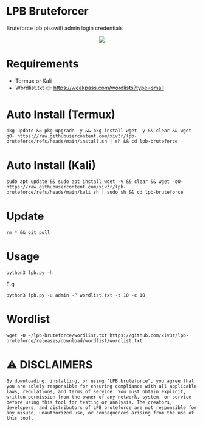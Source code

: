 # LPB Bruteforcer
Bruteforce lpb pisowifi admin login credentials

<div align="center">
<img src="https://github.com/xiv3r/lpb-bruteforce/blob/main/image/LPBbrute.png">
</div>

# Requirements
- Termux or Kali
- Wordlist.txt 👉 https://weakpass.com/wordlists?type=small

# Auto Install (Termux)
```
pkg update && pkg upgrade -y && pkg install wget -y && clear && wget -qO- https://raw.githubusercontent.com/xiv3r/lpb-bruteforce/refs/heads/main/install.sh | sh && cd lpb-bruteforce
```

# Auto Install (Kali)
```
sudo apt update && sudo apt install wget -y && clear && wget -qO- https://raw.githubusercontent.com/xiv3r/lpb-bruteforce/refs/heads/main/kali.sh | sudo sh && cd lpb-bruteforce 
```

# Update
```
rm * && git pull
```

# Usage
```
python3 lpb.py -h
```
E.g
```
python3 lpb.py -u admin -P wordlist.txt -t 10 -c 10
```

# Wordlist
```
wget -O ~/lpb-bruteforce/wordlist.txt https://github.com/xiv3r/lpb-bruteforce/releases/download/wordlist/wordlist.txt
```

# ⚠️ DISCLAIMERS
`By downloading, installing, or using "LPB bruteforce", you agree that you are solely responsible for ensuring compliance with all applicable laws, regulations, and terms of service. You must obtain explicit, written permission from the owner of any network, system, or service before using this tool for testing or analysis. The creators, developers, and distributors of LPB bruteforce are not responsible for any misuse, unauthorized use, or consequences arising from the use of this tool.`
